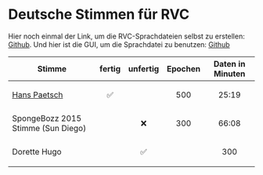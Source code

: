 # Deutsche Stimmen für RVC

Hier noch einmal der Link, um die RVC-Sprachdateien selbst zu erstellen: [Github](https://github.com/RVC-Project/Retrieval-based-Voice-Conversion-WebUI).
Und hier ist die GUI, um die Sprachdatei zu benutzen: [Github](https://github.com/Tiger14n/RVC-GUI)

|Stimme|fertig|unfertig|Epochen|Daten in Minuten|
|---|---|---|---|---|
|[Hans Paetsch](https://github.com/haunetal1990/AI_RVC_Stimmen/releases/tag/HansPaetsch)|<p align="center">:white_check_mark:</p>||<p align="center">500</p>|<p align="center">25:19</p>|
|SpongeBozz 2015 Stimme (Sun Diego)||<p align="center">:x:</p>|<p align="center">300</p>|<p align="center">66:08</p>|
|Dorette Hugo||<p align="center">:white_check_mark:</p>||<p align="center">300</p>|<p align="center"></p>|
